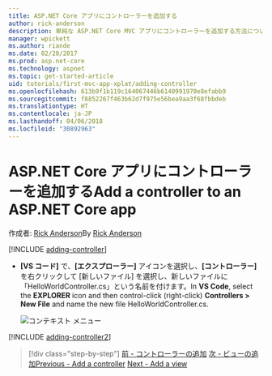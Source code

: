 ```yaml
---
title: ASP.NET Core アプリにコントローラーを追加する
author: rick-anderson
description: 単純な ASP.NET Core MVC アプリにコントローラーを追加する方法について説明します。
manager: wpickett
ms.author: riande
ms.date: 02/28/2017
ms.prod: asp.net-core
ms.technology: aspnet
ms.topic: get-started-article
uid: tutorials/first-mvc-app-xplat/adding-controller
ms.openlocfilehash: 613b9f1b119c164067446b6140991970e8efabb9
ms.sourcegitcommit: f8852267f463b62d7f975e56bea9aa3f68fbbdeb
ms.translationtype: HT
ms.contentlocale: ja-JP
ms.lasthandoff: 04/06/2018
ms.locfileid: "30892963"
---
```

# <a name="add-a-controller-to-an-aspnet-core-app"></a><span data-ttu-id="72339-103">ASP.NET Core アプリにコントローラーを追加する</span><span class="sxs-lookup"><span data-stu-id="72339-103">Add a controller to an ASP.NET Core app</span></span>

<span data-ttu-id="72339-104">作成者: [Rick Anderson](https://twitter.com/RickAndMSFT)</span><span class="sxs-lookup"><span data-stu-id="72339-104">By [Rick Anderson](https://twitter.com/RickAndMSFT)</span></span>

[!INCLUDE [adding-controller](../../includes/mvc-intro/adding-controller1.md)]

* <span data-ttu-id="72339-105">**[VS コード]** で、**[エクスプローラー]** アイコンを選択し、**[コントローラー]** を右クリックして [新しいファイル] を選択し、新しいファイルに「HelloWorldController.cs」という名前を付けます。</span><span class="sxs-lookup"><span data-stu-id="72339-105">In **VS Code**, select the **EXPLORER** icon and then control-click (right-click) **Controllers > New File** and name the new file HelloWorldController.cs.</span></span>

  ![コンテキスト メニュー](adding-controller/_static/new_file.png)

[!INCLUDE [adding-controller2](../../includes/mvc-intro/adding-controller2.md)]

> [!div class="step-by-step"]
> <span data-ttu-id="72339-107">[前 - コントローラーの追加](start-mvc.md)
> [次 - ビューの追加](adding-view.md)</span><span class="sxs-lookup"><span data-stu-id="72339-107">[Previous - Add a controller](start-mvc.md)
[Next - Add a view](adding-view.md)</span></span>  
